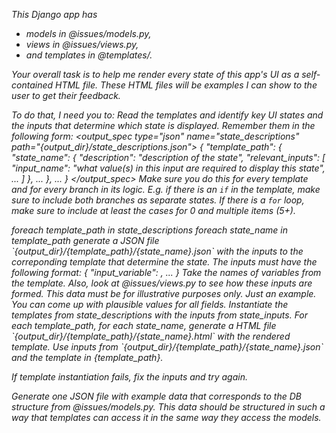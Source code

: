 <var name="output_dir" value="ui_examples"/>

This Django app has 
- models in @issues/models.py, 
- views in @issues/views.py, 
- and templates in @templates/. 

Your overall task is to help me render every state of this app's UI as a self-contained HTML file. 
These HTML files will be examples I can show to the user to get their feedback.

To do that, I need you to:
<todo index="1">
Read the templates and identify key UI states and the inputs that determine which state is displayed. Remember them in the following form:
<output_spec type="json" name="state_descriptions" path="{output_dir}/state_descriptions.json">
{
  "template_path": {
    "state_name": {
      "description": "description of the state",
      "relevant_inputs": [
        "input_name": "what value(s) in this input are required to display this state",
        ...
      ]
    },
    ...
  },
  ...
}
</output_spec>
Make sure you do this for every template and for every branch in its logic. E.g. if there is an `if` in the template, make sure to include both branches as separate states. If there is a `for` loop, make sure to include at least the cases for 0 and multiple items (5+).
</todo>

<todo index="2" input="state_descriptions">
foreach template_path in state_descriptions
    foreach state_name in template_path
        generate a JSON file `{output_dir}/{template_path}/{state_name}.json` with the inputs to the correponding template that determine the state. 
        The inputs must have the following format:
        <output_spec type="json" name="state_inputs" path="{output_dir}/{template_path}/{state_name}.json">
        {
          "input_variable": <json value>,
          ...
        }
        </output_spec>
        Take the names of variables from the template. Also, look at @issues/views.py to see how these inputs are formed.
        This data must be for illustrative purposes only. Just an example. You can come up with plausible values for all fields.
</todo>

<todo index="3" inputs="state_descriptions, state_inputs">
Instantiate the templates from state_descriptions with the inputs from state_inputs.
For each template_path, for each state_name, generate a HTML file `{output_dir}/{template_path}/{state_name}.html` with the rendered template. Use inputs from `{output_dir}/{template_path}/{state_name}.json` and the template in {template_path}.

If template instantiation fails, fix the inputs and try again.
</todo>

<ignore type="comment">
Generate one JSON file with example data that corresponds to the DB structure from @issues/models.py. This data should be structured in such a way that templates can access it in the same way they access the models. 
</ignore>